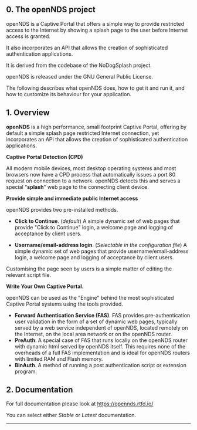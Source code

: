 ## 0. The openNDS project

openNDS is a Captive Portal that offers a simple way to provide restricted access to the Internet by showing a splash page to the user before Internet access is granted.

It also incorporates an API that allows the creation of sophisticated authentication applications.

It is derived from the codebase of the NoDogSplash project.

openNDS is released under the GNU General Public License.

The following describes what openNDS does, how to get it and run it, and
how to customize its behaviour for your application.

## 1. Overview

**openNDS** is a high performance, small footprint Captive Portal, offering by default a simple splash page restricted Internet connection, yet incorporates an API that allows the creation of sophisticated authentication applications.

**Captive Portal Detection (CPD)**

 All modern mobile devices, most desktop operating systems and most browsers now have a CPD process that automatically issues a port 80 request on connection to a network. openNDS detects this and serves a special "**splash**" web page to the connecting client device.

**Provide simple and immediate public Internet access**

 openNDS provides two pre-installed methods.

 * **Click to Continue**. (*default*) A simple dynamic set of web pages that provide "Click to Continue" login, a welcome page and logging of acceptance by client users.

 * **Username/email-address login**. (*Selectable in the configuration file*) A simple dynamic set of web pages that provide username/email-address login, a welcome page and logging of acceptance by client users.

Customising the page seen by users is a simple matter of editing the relevant script file.

**Write Your Own Captive Portal.**

 openNDS can be used as the "Engine" behind the most sophisticated Captive Portal systems using the tools provided.

 * **Forward Authentication Service (FAS)**. FAS provides pre-authentication user validation in the form of a set of dynamic web pages, typically served by a web service independent of openNDS, located remotely on the Internet, on the local area network or on the openNDS router.
 * **PreAuth**. A special case of FAS that runs locally on the openNDS router with dynamic html served by openNDS itself. This requires none of the overheads of a full FAS implementation and is ideal for openNDS routers with limited RAM and Flash memory.
 * **BinAuth**. A method of running a post authentication script or extension program.


## 2. Documentation

For full documentation please look at https://opennds.rtfd.io/

You can select either *Stable* or *Latest* documentation.

---


